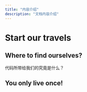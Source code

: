 ```yaml
---
title: "内容介绍"
description: "文档内容介绍"
---
```

# Start our travels

## Where to find ourselves?

代码所带给我们的究竟是什么？

## You only live once!